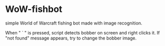 # WoW-fishbot
 simple World of Warcraft fishing bot made with image recognition.

When " ` " is pressed, script detects bobber on screen and right clicks it. If "not found" message appears, try to change the bobber image.